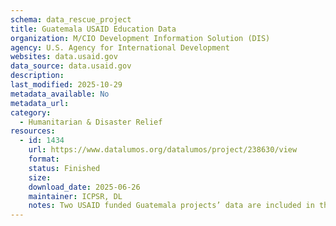 ```yaml
---
schema: data_rescue_project 
title: Guatemala USAID Education Data
organization: M/CIO Development Information Solution (DIS)
agency: U.S. Agency for International Development
websites: data.usaid.gov
data_source: data.usaid.gov
description: 
last_modified: 2025-10-29
metadata_available: No
metadata_url: 
category:
  - Humanitarian & Disaster Relief 
resources:
  - id: 1434
    url: https://www.datalumos.org/datalumos/project/238630/view
    format: 
    status: Finished
    size: 
    download_date: 2025-06-26
    maintainer: ICPSR, DL
    notes: Two USAID funded Guatemala projects’ data are included in this folder, covering the period from 2013 to 2019. The projects are 1) Lifelong Learning Project, 2) Leer Juntos, Aprender Juntos (Read Together, Learn Together). Across the projects, the folder contains the following files and numbers of each codebooks (10), consent (0), data files (17), instruments (3), reports (2).
---
```

